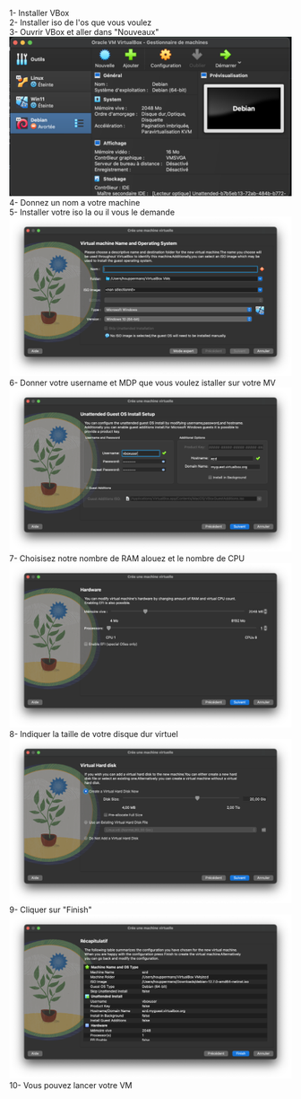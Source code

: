 1- Installer VBox <br>
2- Installer iso de l'os que vous voulez <br>
3- Ouvrir VBox et aller dans "Nouveaux"<br>
<img src="./Fichier1.png" alt="1" />
4- Donnez un nom a votre machine <br>
5- Installer votre iso la ou il vous le demande <br>
<img src="./Fichier3.png" alt="3" />
6- Donner votre username et MDP que vous voulez istaller sur votre MV <br>
<img src="./Fichier5.png" alt="5" />
7- Choisisez notre nombre de RAM alouez et le nombre de CPU <br>
<img src="./Fichier6.png" alt="6" />
8- Indiquer la taille de votre disque dur virtuel <br>
<img src="./Fichier7.png" alt="7" />
9- Cliquer sur "Finish" <br>
<img src="./Fichier8.png" alt="8" />
10- Vous pouvez lancer votre VM

